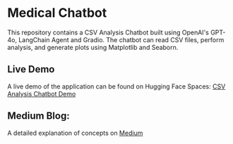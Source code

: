 # Medical Chatbot
This repository contains a CSV Analysis Chatbot built using OpenAI's GPT-4o, LangChain Agent and Gradio. The chatbot can read CSV files, perform analysis, and generate plots using Matplotlib and Seaborn.

## Live Demo
A live demo of the application can be found on Hugging Face Spaces: [CSV Analysis Chatbot Demo](https://huggingface.co/spaces/Veda0718/CSV_Analyzer)

## Medium Blog:
A detailed explanation of concepts on [Medium](https://medium.com/@sahaja2001vsj/introducing-the-csv-analysis-chatbot-faf29c9168b0)
